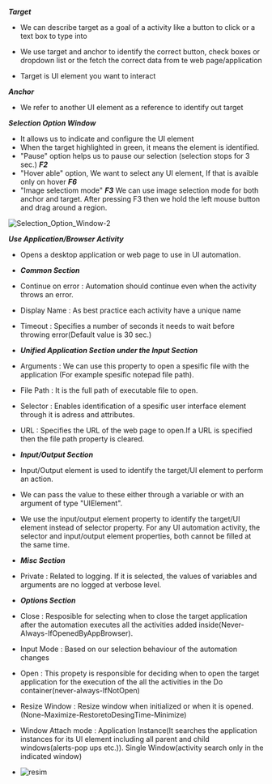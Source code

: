 ***Target***

- We can describe target as a goal of a activity like a button to click or a text box to type into

- We use target and anchor to identify the correct button, check boxes or dropdown list or the fetch the correct data from te web page/application

- Target is UI element you want to interact

***Anchor***
  
- We refer to another UI element as a reference to identify out target

***Selection Option Window***

- It allows us to indicate and configure the UI element 
- When the target highlighted in green, it means the element is identified.
- "Pause" option helps us to pause our selection (selection stops for 3 sec.) ***F2***
- "Hover able" option, We want to select any UI element, If that is avaible only on hover ***F6***
- "Image selectiom mode" ***F3*** We can use image selection mode for both anchor and target. After pressing F3 then we hold the left mouse button and drag around a region.

![Selection_Option_Window-2](https://github.com/yaagmurss/AdvancedRPADeveloperCertificationTrainingNotes/assets/52479605/8f00677e-406f-4011-ac7a-823b2f62fd8a)

***Use Application/Browser Activity***
- Opens a desktop application or web page to use in UI automation.
- ***Common Section***
- Continue on error : Automation should continue even when the activity throws an error.
- Display Name : As best practice each activity have a unique name
- Timeout : Specifies a number of seconds it needs to wait before throwing error(Default value is 30 sec.)
- ***Unified Application Section under the Input Section***
- Arguments : We can use this property to open a spesific file with the application (For example spesific notepad file path).
- File Path : It is the full path of executable file to open.
- Selector : Enables identification of a spesific user interface element through it is adress and attributes.
- URL : Specifies the URL of the web page to open.If a URL is specified then the file path property is cleared.
- ***Input/Output Section***
- Input/Output element is used to identify the target/UI element to perform an action.
- We can pass the value to these either through a variable or with an argument of type "UIElement".
- We use the input/output element property to identify the target/UI element instead of selector property. For any UI automation activity, the selector and input/output element properties, both cannot be filled at the same time.
- ***Misc Section***
- Private : Related to logging. If it is selected, the values of variables and arguments are no logged at verbose level.
- ***Options Section***
- Close : Resposible for selecting when to close the target application after the automation executes all the activities added inside(Never-Always-IfOpenedByAppBrowser).
- Input Mode : Based on our selection behaviour of the automation changes
- Open : This propety is responsible for deciding when to open the target application for the execution of the all the activities in the Do container(never-always-IfNotOpen)
- Resize Window : Resize window when initialized or when it is opened. (None-Maximize-RestoretoDesingTime-Minimize)
- Window Attach mode : Application Instance(It searches the application instances for its UI element including all parent and child windows(alerts-pop ups etc.)). Single Window(activity search only in the indicated window)















- ![resim](https://github.com/yaagmurss/AdvancedRPADeveloperCertificationTrainingNotes/assets/52479605/fe9c673d-f17a-4100-9b29-e0b88d9f842a)
























